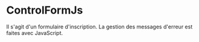 # ControlFormJs
Il s'agit d'un formulaire d'inscription. La gestion des messages d'erreur est faites avec JavaScript.
